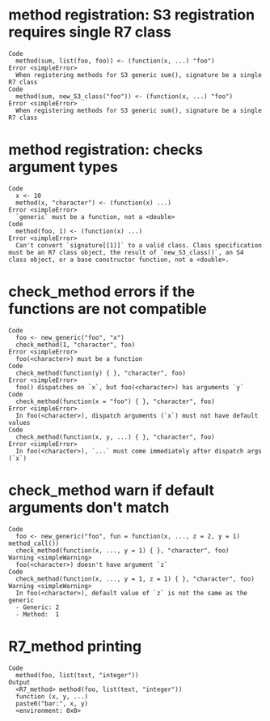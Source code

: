 # method registration: S3 registration requires single R7 class

    Code
      method(sum, list(foo, foo)) <- (function(x, ...) "foo")
    Error <simpleError>
      When registering methods for S3 generic sum(), signature be a single R7 class
    Code
      method(sum, new_S3_class("foo")) <- (function(x, ...) "foo")
    Error <simpleError>
      When registering methods for S3 generic sum(), signature be a single R7 class

# method registration: checks argument types

    Code
      x <- 10
      method(x, "character") <- (function(x) ...)
    Error <simpleError>
      `generic` must be a function, not a <double>
    Code
      method(foo, 1) <- (function(x) ...)
    Error <simpleError>
      Can't convert `signature[[1]]` to a valid class. Class specification must be an R7 class object, the result of `new_S3_class()`, an S4 class object, or a base constructor function, not a <double>.

# check_method errors if the functions are not compatible

    Code
      foo <- new_generic("foo", "x")
      check_method(1, "character", foo)
    Error <simpleError>
      foo(<character>) must be a function
    Code
      check_method(function(y) { }, "character", foo)
    Error <simpleError>
      foo() dispatches on `x`, but foo(<character>) has arguments `y`
    Code
      check_method(function(x = "foo") { }, "character", foo)
    Error <simpleError>
      In foo(<character>), dispatch arguments (`x`) must not have default values
    Code
      check_method(function(x, y, ...) { }, "character", foo)
    Error <simpleError>
      In foo(<character>), `...` must come immediately after dispatch args (`x`)

# check_method warn if default arguments don't match

    Code
      foo <- new_generic("foo", fun = function(x, ..., z = 2, y = 1) method_call())
      check_method(function(x, ..., y = 1) { }, "character", foo)
    Warning <simpleWarning>
      foo(<character>) doesn't have argument `z`
    Code
      check_method(function(x, ..., y = 1, z = 1) { }, "character", foo)
    Warning <simpleWarning>
      In foo(<character>), default value of `z` is not the same as the generic
      - Generic: 2
      - Method:  1

# R7_method printing

    Code
      method(foo, list(text, "integer"))
    Output
      <R7_method> method(foo, list(text, "integer"))
      function (x, y, ...) 
      paste0("bar:", x, y)
      <environment: 0x0>

